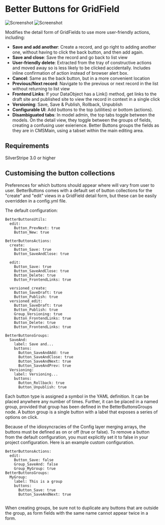 Better Buttons for GridField
====================================

![Screenshot](http://dashboard.unclecheeseproductions.com/mysite/images/better_buttons3.png)
![Screenshot](http://dashboard.unclecheeseproductions.com/mysite/images/better_buttons4.png)


Modifies the detail form of GridFields to use more user-friendly actions, including:

* **Save and add another**: Create a record, and go right to adding another one, without having to click the back button, and then add again.
* **Save and close**: Save the record and go back to list view
* **User-friendly delete**: Extracted from the tray of constructive actions and moved away so is less likely to be clicked accidentally. Includes inline confirmation of action instead of browser alert box.
* **Cancel**: Same as the back button, but in a more convenient location
* **Previous/Next record**: Navigate to the previous or next record in the list without returning to list view
* **Frontend Links**: If your DataObject has a Link() method, get links to the draft site and published site to view the record in context in a single click
* **Versioning**: Save, Save & Publish, Rollback, Unpublish
* **Configurable UI**: Add buttons to the top (utilities) or bottom (actions).
* **Disambiguated tabs**: In model admin, the top tabs toggle between the models. On the detail view, they toggle between the groups of fields, creating a confusing user exierience. Better Buttons groups the fields as they are in CMSMain, using a tabset within the main editing area.


## Requirements
SilverStripe 3.0 or higher

## Customising the button collections

Preferences for which buttons should appear where will vary from user to user. BetterButtons comes with a default set of button collections for the "create" and "edit" views in a GridField detail form, but these can be easily overridden in a config.yml file.

The default configuration:
```
BetterButtonsUtils:
  edit:
    Button_PrevNext: true
    Button_New: true

BetterButtonsActions:
  create:
    Button_Save: true
    Button_SaveAndClose: true

  edit:
    Button_Save: true
    Button_SaveAndClose: true
    Button_Delete: true
    Button_FrontendLinks: true

  versioned_create:
    Button_SaveDraft: true
    Button_Publish: true
  versioned_edit:
    Button_SaveDraft: true
    Button_Publish: true
    Group_Versioning: true
    Button_FrontendLinks: true
    Button_Delete: true
    Button_FrontendLinks: true

BetterButtonsGroups:
  SaveAnd:
    label: Save and...
    buttons:
      Button_SaveAndAdd: true
      Button_SaveAndClose: true
      Button_SaveAndNext: true
      Button_SaveAndPrev: true
  Versioning:
    label: Versioning...
    buttons:
      Button_Rollback: true
      Button_Unpublish: true

```


Each button type is assigned a symbol in the YAML definition. It can be placed anywhere any number of times. Further, it can be placed in a named group, provided that group has been defined in the BetterButtonsGroups node. A button group is a single button with a label that exposes a series of options on click.

Because of the idiosyncracies of the Config layer merging arrays, the buttons must be defined as on or off (true or false). To remove a button from the default configuration, you must explicitly set it to false in your project configuration. Here is an example custom configuration.

```
BetterButtonsActions:
  edit:
    Button_Save: false
    Group_SaveAnd: false
    Group_MyGroup: true
BetterButtonsGroups:
  MyGroup:
    label: This is a group
    buttons:
      Button_Save: true
      Button_SaveAndNext: true
      
```

When creating groups, be sure not to duplicate any buttons that are outside the group, as form fields with the same name cannot appear twice in a form.

